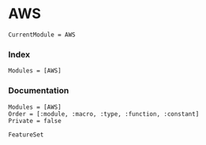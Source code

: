 # AWS

```@meta
CurrentModule = AWS
```

### Index
```@index
Modules = [AWS]
```

### Documentation
```@autodocs
Modules = [AWS]
Order = [:module, :macro, :type, :function, :constant]
Private = false
```

```@docs
FeatureSet
```
